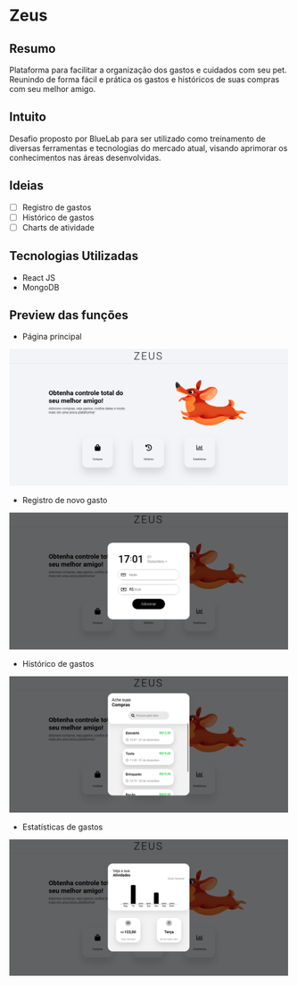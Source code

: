 # Zeus

## Resumo
Plataforma para facilitar a organização dos gastos e cuidados com seu pet. Reunindo de forma fácil e prática os gastos e históricos de suas compras com seu melhor amigo.

## Intuito
Desafio proposto por BlueLab para ser utilizado como treinamento de diversas ferramentas e tecnologias do mercado atual, visando aprimorar os conhecimentos nas áreas desenvolvidas.

## Ideias
- [ ] Registro de gastos
- [ ] Histórico de gastos
- [ ] Charts de atividade

## Tecnologias Utilizadas

- React JS
- MongoDB

## Preview das funções

- Página principal

<img src="https://raw.githubusercontent.com/wilmacedo/ZeusPet-Web/main/preview/home.png" alt="Home" style="max-width:100%;" width="500px">

- Registro de novo gasto

<img src="https://raw.githubusercontent.com/wilmacedo/ZeusPet-Web/main/preview/store.png" alt="Store" style="max-width:100%;" width="500px">

- Histórico de gastos

<img src="https://raw.githubusercontent.com/wilmacedo/ZeusPet-Web/main/preview/history.png" alt="History" style="max-width:100%;" width="500px">

- Estatísticas de gastos

<img src="https://raw.githubusercontent.com/wilmacedo/ZeusPet-Web/main/preview/stats.png" alt="Stats" style="max-width:100%;" width="500px">
